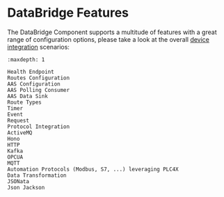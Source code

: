 # DataBridge Features
The DataBridge Component supports a multitude of features with a great range of configuration options, please take a look at the overall [device integration](https://github.com/eclipse-basyx/basyx-java-examples/tree/main/basyx.examples.deviceintegration/src/main/resources) scenarios:

```{toctree}
:maxdepth: 1

Health Endpoint
Routes Configuration
AAS Configuration
AAS Polling Consumer
AAS Data Sink
Route Types
Timer
Event
Request
Protocol Integration
ActiveMQ
Hono
HTTP
Kafka
OPCUA
MQTT
Automation Protocols (Modbus, S7, ...) leveraging PLC4X
Data Transformation
JSONata
Json Jackson
```